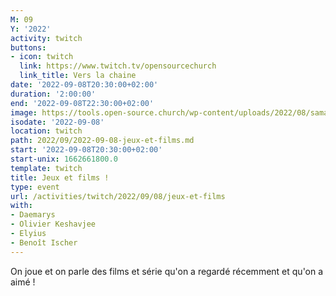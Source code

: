 ```yaml
---
M: 09
Y: '2022'
activity: twitch
buttons:
- icon: twitch
  link: https://www.twitch.tv/opensourcechurch
  link_title: Vers la chaine
date: '2022-09-08T20:30:00+02:00'
duration: '2:00:00'
end: '2022-09-08T22:30:00+02:00'
image: https://tools.open-source.church/wp-content/uploads/2022/08/samantha-gades-LA6XfeVI5_c-unsplash-scaled.jpg
isodate: '2022-09-08'
location: twitch
path: 2022/09/2022-09-08-jeux-et-films.md
start: '2022-09-08T20:30:00+02:00'
start-unix: 1662661800.0
template: twitch
title: Jeux et films !
type: event
url: /activities/twitch/2022/09/08/jeux-et-films
with:
- Daemarys
- Olivier Keshavjee
- Elyius
- Benoît Ischer
---
```

On joue et on parle des films et série qu'on a regardé récemment et qu'on a aimé !